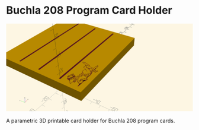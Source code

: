 # Buchla 208 Program Card Holder

![card-holder.png](card-holder.png) 

A parametric 3D printable card holder for Buchla 208 program cards.
